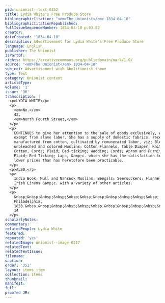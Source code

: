 ```yaml
---
pid: unionist--text-0352
title: Lydia White's Free Produce Store
bibliographicCitation: "<em>The Unionist</em> 1834-04-10"
bibliographicCitationRepublished: 
fullIssueSequenceNumber: 1834-04-10 p.03.52
creator: 
dateCreated: '1834-04-10'
description: Advertisement for Lydia White's Free Produce Store
language: English
publisher: The Unionist
IsPartOf: 
rights: https://creativecommons.org/publicdomain/mark/1.0/
source: "<em>The Unionist</em> 1834-04-10"
subject: Advertisement with Abolitionist theme
type: Text
category: Unionist content
articleType: 
volume: '1'
issue: '36'
transcription: |
  <p>LYDIA WHITE</p>
  <p>
    <em>No.</em>
    42,
    <em>North Fourth Street,</em>
  </p>
  <p>
    CONTINUES to give her attention to the sale of goods exclusively, which are
    exempt from slave labor. She has a supply of domestic fabrics, recently
    manufactured from cotton, cultivated by remunerated labor, viz; Bleached,
    unbleached and colored Muslins; Cotton Flannels, Table Diaper; Knitting
    Cotton, Cords; Plaid; Bed-ticking; Wadding; Cords; Apron and Furniture Check;
    Plaid; Bed-Ticking; Laps, &amp;c. which she has the satisfaction to offer at
    lower prices than has heretofore been practicable.
  </p>
  <p>ALSO,</p>
  <p>
    India Book, Mull and Nansook Muslins; Bengals; Seersuckers; Flannels; Worsted;
    Irish Linens &amp;c. with a variety of other articles.
  </p>
  <p>
    &nbsp;&nbsp;&nbsp;&nbsp;&nbsp;&nbsp;&nbsp;&nbsp;&nbsp;&nbsp;&nbsp;
    Philadelphia,
    1833.&nbsp;&nbsp;&nbsp;&nbsp;&nbsp;&nbsp;&nbsp;&nbsp;&nbsp;&nbsp;&nbsp;&nbsp;&nbsp;&nbsp;&nbsp;&nbsp;&nbsp;&nbsp;&nbsp;&nbsp;&nbsp;&nbsp;&nbsp;&nbsp;&nbsp;&nbsp;&nbsp;&nbsp;&nbsp;&nbsp;&nbsp;&nbsp;&nbsp;&nbsp;&nbsp;&nbsp;&nbsp;&nbsp;&nbsp;&nbsp;&nbsp;&nbsp;&nbsp;&nbsp;&nbsp;&nbsp;&nbsp;&nbsp;&nbsp;&nbsp;&nbsp;&nbsp;
    14
  </p>
scholarlyNotes: 
commentary: 
relatedPeople: Lydia White
featured: 
repeated: 'yes'
relatedImage: unionist--image-0217
relatedText: 
relatedTextIssue: 
filename: 
caption: 
order: '351'
layout: items_item
collection: items
thumbnail: 
manifest: 
full: 
proofed JR: 
---
```

